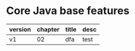 # Core Java base features

version | chapter | title | desc
--- | --- | --- | ---
v1 | 02 | dfa | test


